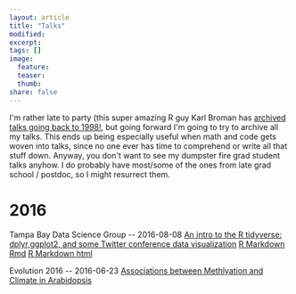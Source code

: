 ```yaml
---
layout: article
title: "Talks"
modified:
excerpt:
tags: []
image:
  feature:
  teaser:
  thumb:
share: false
---
```



I'm rather late to party (this super amazing R guy Karl Broman has [archived talks going back to 1998!](http://kbroman.org/pages/talks.html), but going forward I'm going to try to archive all my talks. This ends up being especially useful when math and code gets woven into talks, since no one ever has time to comprehend or write all that stuff down. Anyway, you don't want to see my dumpster fire grad student talks anyhow. I do probably have most/some of the ones from late grad school / postdoc, so I might resurrect them. 

# 2016

Tampa Bay Data Science Group -- 2016-08-08 [An intro to the R tidyverse: dplyr,ggplot2, and some Twitter conference data visualization](http://thomas-keller.github.io/talks/intro_ggplot_twitter_conf_20160808.pdf) [R Markdown Rmd](http://thomas-keller.github.io/talks/intro_r_ggplot_20160808.Rmd) [R Markdown html](http://thomas-keller.github.io/talks/intro_r_ggplot_20160808.html)

Evolution 2016 -- 2016-06-23 [Associations between Methlyation and Climate in Arabidopsis](http://thomas-keller.github.io/talks/evolution2016_arab_meth_20160623.pdf)
